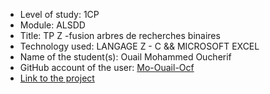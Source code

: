 - Level of study: 1CP
- Module: ALSDD
- Title: TP Z -fusion arbres de recherches binaires
- Technology used: LANGAGE Z - C &&  MICROSOFT EXCEL
- Name of the student(s): Ouail Mohammed Oucherif
- GitHub account of the user: [Mo-Ouail-Ocf](https://github.com/Mo-Ouail-Ocf)
- [Link to the project](https://github.com/Mo-Ouail-Ocf/TPZ_2022)